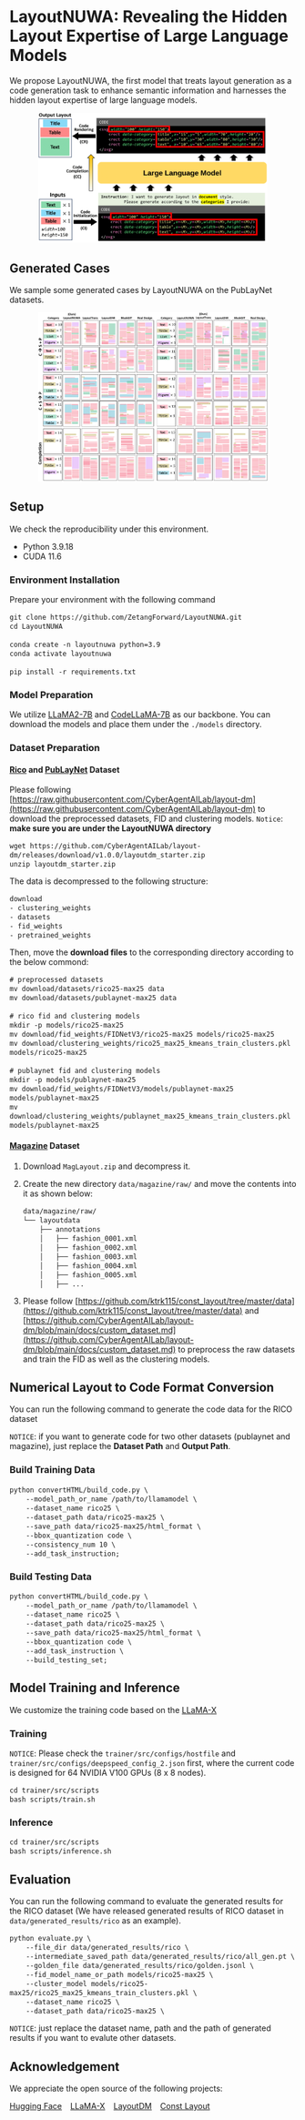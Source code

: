 # LayoutNUWA: Revealing the Hidden Layout Expertise of Large Language Models
We propose LayoutNUWA, the first model that treats layout generation as a code generation task to enhance semantic information and harnesses the hidden layout expertise of large language models. 
<p align="center">  
  <img src="assets/NUWA.png" width="80%" height="50%">  
</p>  

## Generated Cases
We sample some generated cases by LayoutNUWA on the PubLayNet datasets.
<p align="center">  
  <img src="assets/publaynet_cases.png" width="80%" height="50%">  
</p> 

## Setup

We check the reproducibility under this environment.
- Python 3.9.18
- CUDA 11.6

### Environment Installation

Prepare your environment with the following command
```Shell
git clone https://github.com/ZetangForward/LayoutNUWA.git
cd LayoutNUWA

conda create -n layoutnuwa python=3.9
conda activate layoutnuwa

pip install -r requirements.txt
```

### Model Preparation
We utilize [LLaMA2-7B](https://huggingface.co/meta-llama/Llama-2-7b) and [CodeLLaMA-7B](https://huggingface.co/codellama/CodeLlama-7b-hf) as our backbone.
You can download the models and place them under the ``./models`` directory.

### Dataset Preparation

#### [Rico](https://interactionmining.org/rico) and [PubLayNet](https://developer.ibm.com/exchanges/data/all/publaynet/) Dataset



Please following [https://raw.githubusercontent.com/CyberAgentAILab/layout-dm](https://raw.githubusercontent.com/CyberAgentAILab/layout-dm) to download the preprocessed datasets, FID and clustering models. 
``Notice``: **make sure you are under the LayoutNUWA directory**
``` Shell
wget https://github.com/CyberAgentAILab/layout-dm/releases/download/v1.0.0/layoutdm_starter.zip
unzip layoutdm_starter.zip
```

The data is decompressed to the following structure:
```Shell
download
- clustering_weights
- datasets
- fid_weights
- pretrained_weights
```

Then, move the **download files** to the corresponding directory according to the below commond:

```Shell
# preprocessed datasets
mv download/datasets/rico25-max25 data
mv download/datasets/publaynet-max25 data

# rico fid and clustering models
mkdir -p models/rico25-max25
mv download/fid_weights/FIDNetV3/rico25-max25 models/rico25-max25
mv download/clustering_weights/rico25_max25_kmeans_train_clusters.pkl models/rico25-max25

# publaynet fid and clustering models
mkdir -p models/publaynet-max25
mv download/fid_weights/FIDNetV3/models/publaynet-max25 models/publaynet-max25
mv download/clustering_weights/publaynet_max25_kmeans_train_clusters.pkl models/publaynet-max25
```

#### [Magazine](https://xtqiao.com/projects/content_aware_layout/) Dataset

1.  Download `MagLayout.zip` and decompress it.
2.  Create the new directory `data/magazine/raw/` and move the contents into it as shown below:

    ```dircolors
    data/magazine/raw/
    └── layoutdata
        ├── annotations
        │   ├── fashion_0001.xml
        │   ├── fashion_0002.xml
        │   ├── fashion_0003.xml
        │   ├── fashion_0004.xml
        │   ├── fashion_0005.xml
        │   ├── ...
    ```
3. Please follow [https://github.com/ktrk115/const_layout/tree/master/data](https://github.com/ktrk115/const_layout/tree/master/data) and [https://github.com/CyberAgentAILab/layout-dm/blob/main/docs/custom_dataset.md](https://github.com/CyberAgentAILab/layout-dm/blob/main/docs/custom_dataset.md) to preprocess the raw datasets and train the FID as well as the clustering models.


## Numerical Layout to Code Format Conversion
You can run the following command to generate the code data for the RICO dataset

``NOTICE``: if you want to generate code for two other datasets (publaynet and magazine), just replace the **Dataset Path** and **Output Path**.

### Build Training Data
```Shell
python convertHTML/build_code.py \
    --model_path_or_name /path/to/llamamodel \
    --dataset_name rico25 \
    --dataset_path data/rico25-max25 \
    --save_path data/rico25-max25/html_format \
    --bbox_quantization code \
    --consistency_num 10 \
    --add_task_instruction;
```

### Build Testing Data
```Shell
python convertHTML/build_code.py \
    --model_path_or_name /path/to/llamamodel \
    --dataset_name rico25 \
    --dataset_path data/rico25-max25 \
    --save_path data/rico25-max25/html_format \
    --bbox_quantization code \
    --add_task_instruction \
    --build_testing_set;
```

## Model Training and Inference
We customize the training code based on the [LLaMA-X](https://github.com/AetherCortex/Llama-X)

### Training
``NOTICE``: Please check the ``trainer/src/configs/hostfile`` and ``trainer/src/configs/deepspeed_config_2.json`` first, where the current code is designed for 64 NVIDIA V100 GPUs (8 x 8 nodes).
```Shell
cd trainer/src/scripts
bash scripts/train.sh
```

### Inference
```Shell
cd trainer/src/scripts
bash scripts/inference.sh
```

## Evaluation
You can run the following command to evaluate the generated results for the RICO dataset (We have released generated results of RICO dataset in ``data/generated_results/rico`` as an example).

```Shell
python evaluate.py \
    --file_dir data/generated_results/rico \
    --intermediate_saved_path data/generated_results/rico/all_gen.pt \
    --golden_file data/generated_results/rico/golden.jsonl \
    --fid_model_name_or_path models/rico25-max25 \
    --cluster_model models/rico25-max25/rico25_max25_kmeans_train_clusters.pkl \
    --dataset_name rico25 \
    --dataset_path data/rico25-max25 \
```

``NOTICE``: just replace the dataset name, path and the path of generated results if you want to evalute other datasets.


## Acknowledgement
We appreciate the open source of the following projects:

[Hugging Face](https://github.com/huggingface) &#8194;
[LLaMA-X](https://github.com/AetherCortex/Llama-X) &#8194;
[LayoutDM](https://github.com/CyberAgentAILab/layout-dm) &#8194; 
[Const Layout](https://github.com/ktrk115/const_layout) &#8194; 